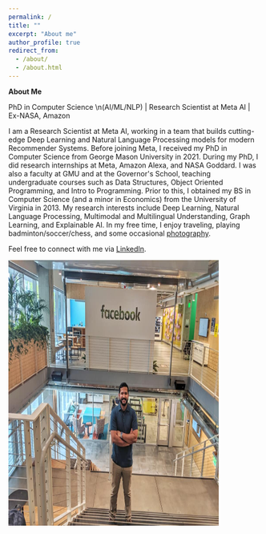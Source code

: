 ```yaml
---
permalink: /
title: ""
excerpt: "About me"
author_profile: true
redirect_from: 
  - /about/
  - /about.html
---
```


**About Me**

PhD in Computer Science \n(AI/ML/NLP) | Research Scientist at Meta AI | Ex-NASA, Amazon


I am a Research Scientist at Meta AI, working in a team that builds cutting-edge Deep Learning and Natural Language Processing models for modern Recommender Systems. Before joining Meta, I received my PhD in Computer Science from George Mason University in 2021. During my PhD, I did research internships at Meta, Amazon Alexa, and NASA Goddard. I was also a faculty at GMU and at the Governor's School, teaching undergraduate courses such as Data Structures, Object Oriented Programming, and Intro to Programming. Prior to this, I obtained my BS in Computer Science (and a minor in Economics) from the University of Virginia in 2013. My research interests include Deep Learning, Natural Language Processing, Multimodal and Multilingual Understanding, Graph Learning, and Explainable AI. In my free time, I enjoy traveling, playing badminton/soccer/chess, and some occasional [photography](https://www.instagram.com/jikri_photography/). 


Feel free to connect with me via [LinkedIn](https://www.linkedin.com/in/jitinkrishnan).

<img src='/images/fb_jitin.jpg' width="420" height="530">
